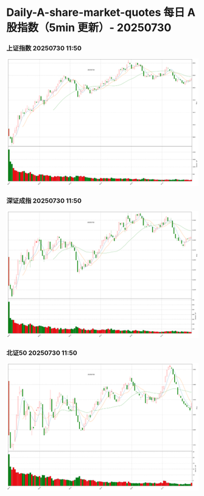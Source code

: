 
# Daily-A-share-market-quotes 每日 A 股指数（5min 更新）- 20250730

### 上证指数 20250730 11:50
![](./fig/2025/7/20250730-sh000001.png)

### 深证成指 20250730 11:50
![](./fig/2025/7/20250730-sz399001.png)

### 北证50 20250730 11:50
![](./fig/2025/7/20250730-bj899050.png)
